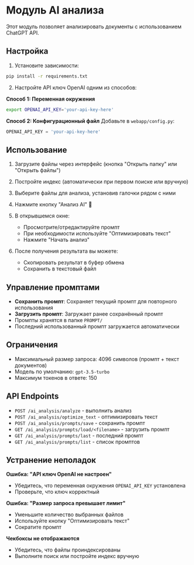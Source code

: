 # Модуль AI анализа

Этот модуль позволяет анализировать документы с использованием ChatGPT API.

## Настройка

1. Установите зависимости:
```bash
pip install -r requirements.txt
```

2. Настройте API ключ OpenAI одним из способов:

**Способ 1: Переменная окружения**
```bash
export OPENAI_API_KEY='your-api-key-here'
```

**Способ 2: Конфигурационный файл**
Добавьте в `webapp/config.py`:
```python
OPENAI_API_KEY = 'your-api-key-here'
```

## Использование

1. Загрузите файлы через интерфейс (кнопка "Открыть папку" или "Открыть файлы")

2. Постройте индекс (автоматически при первом поиске или вручную)

3. Выберите файлы для анализа, установив галочки рядом с ними

4. Нажмите кнопку "Анализ AI" 🤖

5. В открывшемся окне:
   - Просмотрите/отредактируйте промпт
   - При необходимости используйте "Оптимизировать текст"
   - Нажмите "Начать анализ"

6. После получения результата вы можете:
   - Скопировать результат в буфер обмена
   - Сохранить в текстовый файл

## Управление промптами

- **Сохранить промпт**: Сохраняет текущий промпт для повторного использования
- **Загрузить промпт**: Загружает ранее сохранённый промпт
- Промпты хранятся в папке `PROMPT/`
- Последний использованный промпт загружается автоматически

## Ограничения

- Максимальный размер запроса: 4096 символов (промпт + текст документов)
- Модель по умолчанию: `gpt-3.5-turbo`
- Максимум токенов в ответе: 150

## API Endpoints

- `POST /ai_analysis/analyze` - выполнить анализ
- `POST /ai_analysis/optimize_text` - оптимизировать текст
- `POST /ai_analysis/prompts/save` - сохранить промпт
- `GET /ai_analysis/prompts/load/<filename>` - загрузить промпт
- `GET /ai_analysis/prompts/last` - последний промпт
- `GET /ai_analysis/prompts/list` - список промптов

## Устранение неполадок

**Ошибка: "API ключ OpenAI не настроен"**
- Убедитесь, что переменная окружения `OPENAI_API_KEY` установлена
- Проверьте, что ключ корректный

**Ошибка: "Размер запроса превышает лимит"**
- Уменьшите количество выбранных файлов
- Используйте кнопку "Оптимизировать текст"
- Сократите промпт

**Чекбоксы не отображаются**
- Убедитесь, что файлы проиндексированы
- Выполните поиск или постройте индекс вручную

